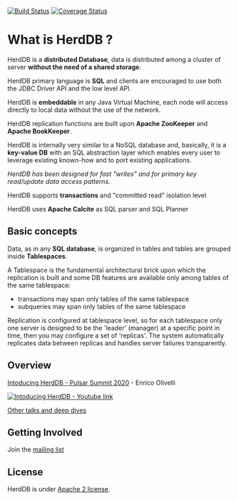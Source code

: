 [![Build Status](https://travis-ci.org/diennea/herddb.svg?branch=master)](https://travis-ci.org/diennea/herddb) [![Coverage Status](https://coveralls.io/repos/github/diennea/herddb/badge.svg?branch=master)](https://coveralls.io/github/diennea/herddb?branch=master)


# What is HerdDB ?

HerdDB is a **distributed Database**, data is distributed among a cluster of server **without the need of a shared storage**.

HerdDB primary language is **SQL** and clients are encouraged to use both the JDBC Driver API and the low level API.

HerdDB is **embeddable** in any Java Virtual Machine, each node will access directly to local data without the use of the network.

HerdDB replication functions are built upon **Apache ZooKeeper** and **Apache BookKeeper**.

HerdDB is internally very similar to a NoSQL database and, basically, it is a **key-value DB** with an SQL abstraction layer which enables every user to leverage existing known-how and to port existing applications.

*HerdDB has been designed for fast "writes" and for primary key read/update data access patterns.*

HerdDB supports **transactions** and "committed read" isolation level

HerdDB uses **Apache Calcite** as SQL parser and SQL Planner

## Basic concepts

Data, as in any **SQL database**, is organized in tables and tables are grouped inside **Tablespaces**.

A Tablespace is the fundamental architectural brick upon which the replication is built and some DB features are available only among tables of the same tablespace:
- transactions may span only tables of the same tablespace
- subqueries may span only tables of the same tablespace

Replication is configured at tablespace level, so for each tablespace only one server is designed to be the 'leader' (manager) at a specific point in time, then you may configure a set of 'replicas'.
The system automatically replicates data between replicas and handles server failures transparently.

## Overview

[Intoducing HerdDB - Pulsar Summit 2020](https://www.youtube.com/watch?v=K7xQZ9V9Ml0) - Enrico Olivelli

[![Intoducing HerdDB - Youtube link](https://img.youtube.com/vi/K7xQZ9V9Ml0/0.jpg)](https://www.youtube.com/watch?v=K7xQZ9V9Ml0)

[Other talks and deep dives](https://github.com/diennea/herddb/wiki/Talks-&-Publications)

## Getting Involved

Join the [mailing list](http://lists.herddb.org/mailman/listinfo)

## License

HerdDB is under [Apache 2 license](http://www.apache.org/licenses/LICENSE-2.0.html).

